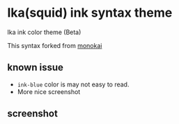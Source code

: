 # Ika(squid) ink syntax theme

Ika ink color theme (Beta)

This syntax forked from [monokai](https://github.com/kevinsawicki/monokai)

## known issue
* `ink-blue` color is may not easy to read.
* More nice screenshot

## screenshot
